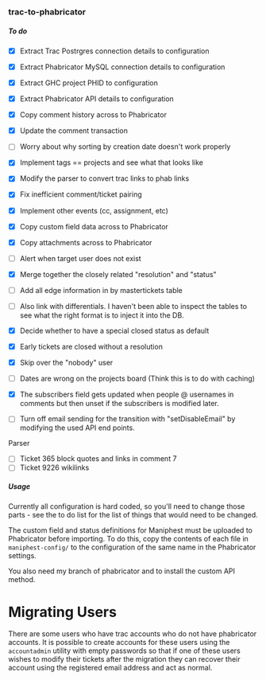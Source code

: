 ### trac-to-phabricator

##### To do

 - [X] Extract Trac Postrgres connection details to configuration
 - [X] Extract Phabricator MySQL connection details to configuration
 - [X] Extract GHC project PHID to configuration
 - [X] Extract Phabricator API details to configuration
 - [X] Copy comment history across to Phabricator
 - [X] Update the comment transaction
 - [ ] Worry about why sorting by creation date doesn't work properly
 - [X] Implement tags == projects and see what that looks like
 - [X] Modify the parser to convert trac links to phab links
 - [X] Fix inefficient comment/ticket pairing
 - [X] Implement other events (cc, assignment, etc)
 - [X] Copy custom field data across to Phabricator
 - [X] Copy attachments across to Phabricator
 - [ ] Alert when target user does not exist
 - [X] Merge together the closely related "resolution" and "status"
 - [ ] Add all edge information in by mastertickets table
 - [ ] Also link with differentials. I haven't been able to inspect the
        tables to see what the right format is to inject it into the DB.
 - [X] Decide whether to have a special closed status as default
 - [X] Early tickets are closed without a resolution
 - [X] Skip over the "nobody" user
 - [ ] Dates are wrong on the projects board (Think this is to do with caching)
 - [X] The subscribers field gets updated when people @ usernames in comments
       but then unset if the subscribers is modified later.
 - [ ] Turn off email sending for the transition with "setDisableEmail"
       by modifying the used API end points.


Parser

- [ ] Ticket 365 block quotes and links in comment 7
- [ ] Ticket 9226 wikilinks

##### Usage

Currently all configuration is hard coded, so you'll need to change those parts - see the to do list for the list of things that would need to be changed.

The custom field and status definitions for Maniphest must be uploaded to Phabricator before importing. To do this, copy the contents of each file in `maniphest-config/` to the configuration of the same name in the Phabricator settings.

You also need my branch of phabricator and to install the custom API
method.

# Migrating Users

There are some users who have trac accounts who do not have phabricator accounts.
It is possible to create accounts for these users using the `accountadmin` utility
with empty passwords so that if one of these users wishes to modify their
tickets after the migration they can recover their account using the registered email
address and act as normal.
